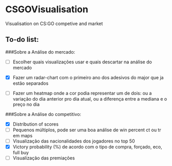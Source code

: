 # CSGOVisualisation
Visualisation on CS:GO competive and market


## To-do list:

###Sobre a Análise do mercado:
- [ ] Escolher quais visualizações usar e quais descartar na análise do mercado
- [X] Fazer um radar-chart com o primeiro ano dos adesivos do major que ja estão separados
- [ ] Fazer um heatmap onde a cor podia representar um de dois: ou a variação do dia anterior pro dia atual, ou a diferença entre a mediana e o preço no dia



###Sobre a Análise do competitivo:
 - [X] Distribution of scores
 - [ ] Pequenos múltiplos, pode ser uma boa análise de win percent ct ou tr em maps
 - [ ] Visualização das nacionalidades dos jogadores no top 50
 - [X] Victory probability (%) de acordo com o tipo de compra, forçado, eco, full buy
 - [ ] Visualização das premiações

